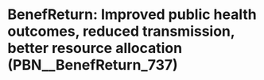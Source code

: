 # BenefReturn: __Improved public health outcomes, reduced transmission, better resource allocation__ (PBN__BenefReturn_737)

